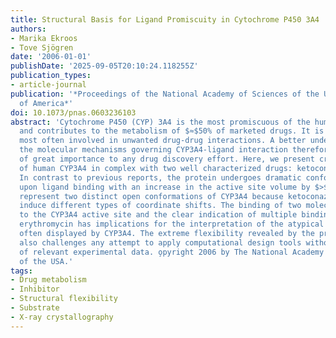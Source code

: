 ```yaml
---
title: Structural Basis for Ligand Promiscuity in Cytochrome P450 3A4
authors:
- Marika Ekroos
- Tove Sjögren
date: '2006-01-01'
publishDate: '2025-09-05T20:10:24.118255Z'
publication_types:
- article-journal
publication: '*Proceedings of the National Academy of Sciences of the United States
  of America*'
doi: 10.1073/pnas.0603236103
abstract: 'Cytochrome P450 (CYP) 3A4 is the most promiscuous of the human CYP enzymes
  and contributes to the metabolism of $≈$50% of marketed drugs. It is also the isoform
  most often involved in unwanted drug-drug interactions. A better understanding of
  the molecular mechanisms governing CYP3A4-ligand interaction therefore would be
  of great importance to any drug discovery effort. Here, we present crystal structures
  of human CYP3A4 in complex with two well characterized drugs: ketoconazole and erythromycin.
  In contrast to previous reports, the protein undergoes dramatic conformational changes
  upon ligand binding with an increase in the active site volume by $>$80%. The structures
  represent two distinct open conformations of CYP3A4 because ketoconazole and erythromycin
  induce different types of coordinate shifts. The binding of two molecules of ketoconazole
  to the CYP3A4 active site and the clear indication of multiple binding modes for
  erythromycin has implications for the interpretation of the atypical kinetic data
  often displayed by CYP3A4. The extreme flexibility revealed by the present structures
  also challenges any attempt to apply computational design tools without the support
  of relevant experimental data. o̧pyright 2006 by The National Academy of Sciences
  of the USA.'
tags:
- Drug metabolism
- Inhibitor
- Structural flexibility
- Substrate
- X-ray crystallography
---
```

